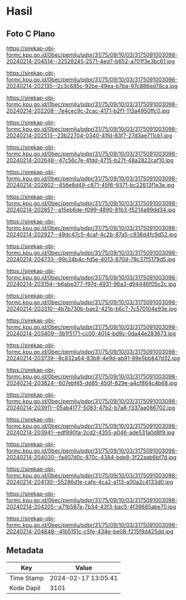 # Hasil

## Foto C Plano

https://sirekap-obj-formc.kpu.go.id/0bec/pemilu/pdpr/31/75/09/10/03/3175091003098-20240214-204514--32528245-2571-4ed7-b652-a701f3e3bc61.jpg

https://sirekap-obj-formc.kpu.go.id/0bec/pemilu/pdpr/31/75/09/10/03/3175091003098-20240214-202135--2c3c685c-92be-49ea-b7ba-97c886ed78ca.jpg

https://sirekap-obj-formc.kpu.go.id/0bec/pemilu/pdpr/31/75/09/10/03/3175091003098-20240214-202208--7e4cec9c-2cac-4171-b2f1-113a4950ffc0.jpg

https://sirekap-obj-formc.kpu.go.id/0bec/pemilu/pdpr/31/75/09/10/03/3175091003098-20240214-202513--23b22704-0340-41fd-83f7-27d3ae711cb1.jpg

https://sirekap-obj-formc.kpu.go.id/0bec/pemilu/pdpr/31/75/09/10/03/3175091003098-20240214-202648--47c56c7e-4fdd-4715-b27f-48a2822caf10.jpg

https://sirekap-obj-formc.kpu.go.id/0bec/pemilu/pdpr/31/75/09/10/03/3175091003098-20240214-202802--456e8d49-c871-45f6-9371-bc22613f1e3e.jpg

https://sirekap-obj-formc.kpu.go.id/0bec/pemilu/pdpr/31/75/09/10/03/3175091003098-20240214-202857--a15eb6de-f099-4890-81b3-f5214a99dd34.jpg

https://sirekap-obj-formc.kpu.go.id/0bec/pemilu/pdpr/31/75/09/10/03/3175091003098-20240214-202927--49dc47c5-4caf-4c2b-87a5-c936d4fc9d52.jpg

https://sirekap-obj-formc.kpu.go.id/0bec/pemilu/pdpr/31/75/09/10/03/3175091003098-20240214-204733--99c24b4c-fd5e-4013-870d-78c37f5179d5.jpg

https://sirekap-obj-formc.kpu.go.id/0bec/pemilu/pdpr/31/75/09/10/03/3175091003098-20240214-203154--b6abe377-f97d-4931-96a3-d94446f05c2c.jpg

https://sirekap-obj-formc.kpu.go.id/0bec/pemilu/pdpr/31/75/09/10/03/3175091003098-20240214-203310--4b7b730b-bae2-421b-b6c7-7c570104e93e.jpg

https://sirekap-obj-formc.kpu.go.id/0bec/pemilu/pdpr/31/75/09/10/03/3175091003098-20240214-203409--3b1f5171-cc00-4014-bd9c-0da44e283673.jpg

https://sirekap-obj-formc.kpu.go.id/0bec/pemilu/pdpr/31/75/09/10/03/3175091003098-20240214-203739--8c832a64-83b8-4e9d-ab91-89e5bb847d32.jpg

https://sirekap-obj-formc.kpu.go.id/0bec/pemilu/pdpr/31/75/09/10/03/3175091003098-20240214-203824--607ebf45-dd85-450f-829e-a4cf864c4b68.jpg

https://sirekap-obj-formc.kpu.go.id/0bec/pemilu/pdpr/31/75/09/10/03/3175091003098-20240214-203911--05ab4177-5083-47b2-b7a8-f337aa086702.jpg

https://sirekap-obj-formc.kpu.go.id/0bec/pemilu/pdpr/31/75/09/10/03/3175091003098-20240214-203941--edf890fa-2cd2-4355-a046-ade531a0d8f9.jpg

https://sirekap-obj-formc.kpu.go.id/0bec/pemilu/pdpr/31/75/09/10/03/3175091003098-20240214-204030--fa407d0c-870c-4384-bde8-3f22aab6bf7d.jpg

https://sirekap-obj-formc.kpu.go.id/0bec/pemilu/pdpr/31/75/09/10/03/3175091003098-20240214-204130--55286d1e-cafe-4ca2-a113-a00a2c4133d0.jpg

https://sirekap-obj-formc.kpu.go.id/0bec/pemilu/pdpr/31/75/09/10/03/3175091003098-20240214-204205--a71b587a-7b34-43f3-bac5-4f39685abe70.jpg

https://sirekap-obj-formc.kpu.go.id/0bec/pemilu/pdpr/31/75/09/10/03/3175091003098-20240214-204848--41b5151c-c5fe-434e-be08-f215f9d425dd.jpg


## Metadata

| Key        | Value               |
| ---------- | ------------------- |
| Time Stamp | 2024-02-17 13:05:41 |
| Kode Dapil | 3101                |




